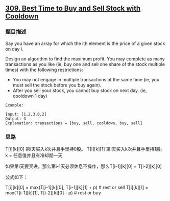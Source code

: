 ## [309. Best Time to Buy and Sell Stock with Cooldown](https://leetcode-cn.com/problems/best-time-to-buy-and-sell-stock-with-cooldown/)

### 题目描述

Say you have an array for which the ith element is the price of a given stock on day i.

Design an algorithm to find the maximum profit. You may complete as many transactions as you like (ie, buy one and sell one share of the stock multiple times) with the following restrictions:

- You may not engage in multiple transactions at the same time (ie, you must sell the stock before you buy again).
- After you sell your stock, you cannot buy stock on next day. (ie, cooldown 1 day)

```
Example:

Input: [1,2,3,0,2]
Output: 3 
Explanation: transactions = [buy, sell, cooldown, buy, sell]
```

### 思路

T[i][k][0] 第i天买入k次并且手里持0股。
T[i][k][1] 第i天买入k次并且手里持1股。
k = 任意值并且有冷却期一天

如果第i天要买进，那么第i-1天必须休息不操作，那么T[i-1][k][0] = T[i-2][k][0]

公式如下：

T[i][k][0] = max(T[i-1][k][0], T[i-1][k][1] + p)  # rest or sell
T[i][k][1] = max(T[i-1][k][1], T[i-2][k][0] - p)  # rest or buy




